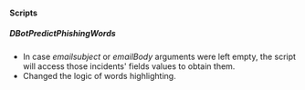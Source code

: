 
#### Scripts
##### DBotPredictPhishingWords
- In case *emailsubject* or *emailBody* arguments were left empty, the script will access those incidents' fields values to obtain them.
- Changed the logic of words highlighting.
